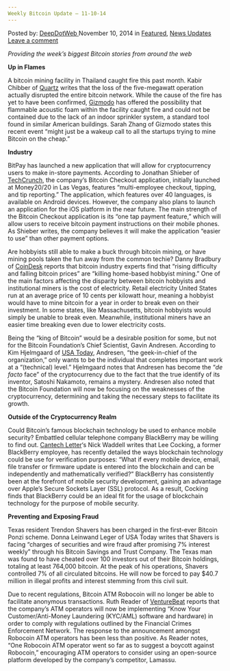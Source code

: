 ```yaml
---
Weekly Bitcoin Update – 11-10-14
---
```

<article class="post-listing post-8137 post type-post status-publish format-standard has-post-thumbnail hentry  tag-2390 tag-bitcoin tag-update tag-weekly">
    <div class="post-inner">
        <span>Posted by: <a href="https://www.deepdotweb.com/author/admin/" title="">DeepDotWeb </a></span>
    <span>November 10, 2014</span>
    <span>in <a href="https://www.deepdotweb.com/category/deepdot-news/" rel="category tag">Featured</a>, <a href="https://www.deepdotweb.com/category/news-updates/" rel="category tag">News Updates</a></span>
    <span><a href="https://www.deepdotweb.com/2014/11/10/weekly-bitcoin-update-11-10-14/#respond">Leave a comment</a></span>
    </p>
    <div class="clear"></div>
    <div class="entry">
    <p><em>Providing the week&#8217;s biggest Bitcoin stories from around the web</em></p>
    <p><strong>Up in Flames</strong></p>
    <p>A bitcoin mining facility in Thailand caught fire this past month. Kabir Chibber of <a href="http://qz.com/293418/an-enormous-bitcoin-mine-went-up-in-flames-affecting-the-entire-network/">Quartz</a> writes that the loss of the five-megawatt operation actually disrupted the entire bitcoin network. While the cause of the fire has yet to have been confirmed, <a href="http://gizmodo.com/a-huge-fire-took-out-a-bitcoin-mining-operation-1655981855">Gizmodo</a> has offered the possibility that flammable acoustic foam within the facility caught fire and could not be contained due to the lack of an indoor sprinkler system, a standard tool found in similar American buildings. Sarah Zhang of Gizmodo states this recent event “might just be a wakeup call to all the startups trying to mine Bitcoin on the cheap.”</p>
    <p><strong>Industry</strong></p>
    <p>BitPay has launched a new application that will allow for cryptocurrency users to make in-store payments. According to Jonathan Shieber of <a href="http://techcrunch.com/2014/11/04/bitpay-launches-bitcoin-checkout-app-for-one-tap-payments/">TechCrunch</a>, the company&#8217;s Bitcoin Checkout application, initially launched at Money20/20 in Las Vegas, features “multi-employee checkout, tipping, and tip reporting.” The application, which features over 40 languages, is available on Android devices. However, the company also plans to launch an application for the iOS platform in the near future. The main strength of the Bitcoin Checkout application is its “one tap payment feature,” which will allow users to receive bitcoin payment instructions on their mobile phones. As Shieber writes, the company believes it will make the application “easier to use” than other payment options.</p>
    <p>Are hobbyists still able to make a buck through bitcoin mining, or have mining pools taken the fun away from the common techie? Danny Bradbury of <a href="https://www.coindesk.com/can-hobbyist-bitcoin-miners-still-make-buck/">CoinDesk</a> reports that bitcoin industry experts find that “rising difficulty and falling bitcoin prices” are “killing home-based hobbyist mining.” One of the main factors affecting the disparity between bitcoin hobbyists and institutional miners is the cost of electricity. Retail electricity United States run at an average price of 10 cents per kilowatt hour, meaning a hobbyist would have to mine bitcoin for a year in order to break even on their investment. In some states, like Massachusetts, bitcoin hobbyists would simply be unable to break even. Meanwhile, institutional miners have an easier time breaking even due to lower electricity costs.</p>
    <p>Being the “king of Bitcoin” would be a desirable position for some, but not for the Bitcoin Foundation&#8217;s Chief Scientist, Gavin Andresen. According to Kim Hjelmgaard of <a href="http://www.usatoday.com/story/tech/2014/11/07/bitcoin-gavin-andresen-dublin-web-summit/18636161/">USA Today</a>, Andresen, “the geek-in-chief of the organization,” only wants to be the individual that completes important work at a “(technical) level.” Hjelmgaard notes that Andresen has become the “<em>de facto</em> face” of the cryptocurrency due to the fact that the true identify of its inventor, Satoshi Nakamoto, remains a mystery. Andresen also noted that the Bitcoin Foundation will now be focusing on the weaknesses of the cryptocurrency, determining and taking the necessary steps to facilitate its growth.</p>
    <p><strong>Outside of the Cryptocurrency Realm</strong></p>
    <p>Could Bitcoin&#8217;s famous blockchain technology be used to enhance mobile security? Embattled cellular telephone company BlackBerry may be willing to find out. <a href="http://www.cantechletter.com/2014/11/blackberry-can-win-mobile-security-bitcoin-technology/">Cantech Letter</a>&#8216;s Nick Waddell writes that Lee Cocking, a former BlackBerry employee, has recently detailed the ways blockchain technology could be use for verification purposes: “What if every mobile device, email, file transfer or firmware update is entered into the blockchain and can be independently and mathematically verified?” BlackBerry has consistently been at the forefront of mobile security development, gaining an advantage over Apple&#8217;s Secure Sockets Layer (SSL) protocol. As a result, Cocking finds that BlackBerry could be an ideal fit for the usage of blockchain technology for the purpose of mobile security.</p>
    <p><strong>Preventing and Exposing Fraud</strong></p>
    <p>Texas resident Trendon Shavers has been charged in the first-ever Bitcoin Ponzi scheme. Donna Leinwand Leger of USA Today writes that Shavers is facing “charges of securities and wire fraud after promising 7% interest weekly” through his Bitcoin Savings and Trust Company. The Texas man was found to have cheated over 100 investors out of their Bitcoin holdings, totaling at least 764,000 bitcoin. At the peak of his operations, Shavers controlled 7% of all circulated bitcoins. He will now be forced to pay $40.7 million in illegal profits and interest stemming from this civil suit.</p>
    <p>Due to recent regulations, Bitcoin ATM Robocoin will no longer be able to facilitate anonymous transactions. Ruth Reader of <a href="http://venturebeat.com/2014/11/07/regulations-force-bitcoin-atm-robocoin-to-ban-anonymous-transactions/">VentureBeat</a> reports that the company&#8217;s ATM operators will now be implementing “Know Your Customer/Anti-Money Laundering (KYC/AML) software and hardware) in order to comply with regulations outlined by the Financial Crimes Enforcement Network. The response to the announcement amongst Robocoin ATM operators has been less than positive. As Reader notes, “One Robocoin ATM operator went so far as to suggest a boycott against Robocoin,” encouraging ATM operators to consider using an open-source platform developed by the company&#8217;s competitor, Lamassu.</p>
    </div>
    <span style="display:none"><a href="https://www.deepdotweb.com/tag/111014/" rel="tag">111014</a> <a href="https://www.deepdotweb.com/tag/bitcoin/" rel="tag">bitcoin</a> <a href="https://www.deepdotweb.com/tag/update/" rel="tag">update</a> <a href="https://www.deepdotweb.com/tag/weekly/" rel="tag">weekly</a></span> <span style="display:none" class="updated">2014-11-10</span>
    <div style="display:none" class="vcard author" itemprop="author" itemscope itemtype="http://schema.org/Person"><strong class="fn" itemprop="name">
    </div>
</article>

